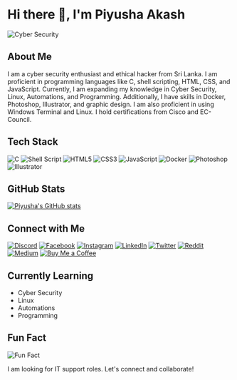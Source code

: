 # Hi there 👋, I'm Piyusha Akash

![Cyber Security](https://media.giphy.com/media/f9k1tV7HyORcngKF8v/giphy.gif)

## About Me
I am a cyber security enthusiast and ethical hacker from Sri Lanka. I am proficient in programming languages like C, shell scripting, HTML, CSS, and JavaScript. Currently, I am expanding my knowledge in Cyber Security, Linux, Automations, and Programming. Additionally, I have skills in Docker, Photoshop, Illustrator, and graphic design. I am also proficient in using Windows Terminal and Linux. I hold certifications from Cisco and EC-Council.

## Tech Stack
![C](https://img.shields.io/badge/-C-333333?style=flat&logo=c)
![Shell Script](https://img.shields.io/badge/-Shell_Script-333333?style=flat&logo=gnu-bash)
![HTML5](https://img.shields.io/badge/-HTML5-333333?style=flat&logo=html5)
![CSS3](https://img.shields.io/badge/-CSS3-333333?style=flat&logo=css3)
![JavaScript](https://img.shields.io/badge/-JavaScript-333333?style=flat&logo=javascript)
![Docker](https://img.shields.io/badge/-Docker-333333?style=flat&logo=docker)
![Photoshop](https://img.shields.io/badge/-Photoshop-333333?style=flat&logo=adobe-photoshop)
![Illustrator](https://img.shields.io/badge/-Illustrator-333333?style=flat&logo=adobe-illustrator)

## GitHub Stats
[![Piyusha's GitHub stats](https://github-readme-stats.vercel.app/api?username=PiyushaAkash&show_icons=true&theme=radical)](https://github.com/PiyushaAkash)

## Connect with Me
[![Discord](https://img.shields.io/badge/Discord-7289DA?style=for-the-badge&logo=discord&logoColor=white)](https://discord.gg/JuWCAKHAbN)
[![Facebook](https://img.shields.io/badge/Facebook-1877F2?style=for-the-badge&logo=facebook&logoColor=white)](https://www.facebook.com/info.akashwickramage?mibextid=kFxxJD)
[![Instagram](https://img.shields.io/badge/Instagram-E4405F?style=for-the-badge&logo=instagram&logoColor=white)](https://instagram.com/akash_wickramage)
[![LinkedIn](https://img.shields.io/badge/LinkedIn-0077B5?style=for-the-badge&logo=linkedin&logoColor=white)](https://lk.linkedin.com/in/akash-wickramage)
[![Twitter](https://img.shields.io/badge/Twitter-1DA1F2?style=for-the-badge&logo=twitter&logoColor=white)](https://x.com/AkashWickramage)
[![Reddit](https://img.shields.io/badge/Reddit-FF4500?style=for-the-badge&logo=reddit&logoColor=white)](https://reddit.com/user/AkashWickramage)
[![Medium](https://img.shields.io/badge/Medium-12100E?style=for-the-badge&logo=medium&logoColor=white)](https://medium.com/@AkashWickramage)
[![Buy Me a Coffee](https://img.shields.io/badge/Buy_Me_A_Coffee-FFDD00?style=for-the-badge&logo=buy-me-a-coffee&logoColor=black)](https://buymeacoffee.com/PiyushaAkash)

## Currently Learning
- Cyber Security
- Linux
- Automations
- Programming

## Fun Fact
![Fun Fact](https://media.giphy.com/media/26n6WywJyh39n1pBu/giphy.gif)

I am looking for IT support roles. Let's connect and collaborate!
